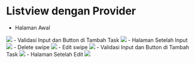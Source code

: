 # Listview dengan Provider

- Halaman Awal
<img src="./img/before add task.png">
- Validasi Input dan Button di Tambah Task
<img src="./img/validate input and button add task.png">
- Halaman Setelah Input
<img src="./img/after add task.png">
- Delete swipe
<img src="./img/delete.png">
- Edit swipe
<img src="./img/edit.png">
- Validasi Input dan Button di Tambah Task
<img src="./img/validate input and button edit task.png">
- Halaman Setelah Edit
<img src="./img/after edit.png">